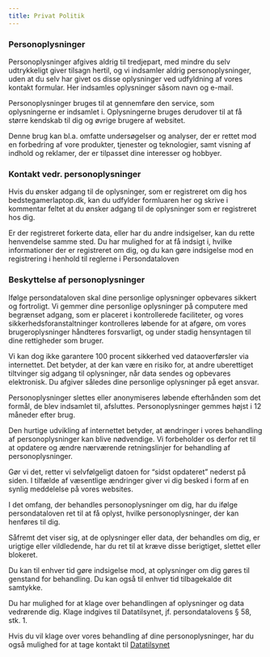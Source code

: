 ```yaml
---
title: Privat Politik
---
```


### Personoplysninger
Personoplysninger afgives aldrig til tredjepart, med mindre du selv udtrykkeligt giver tilsagn hertil, og vi indsamler aldrig personoplysninger, uden at du selv har givet os disse oplysninger ved udfyldning af vores kontakt formular. Her indsamles oplysninger såsom navn og e-mail.

Personoplysninger bruges til at gennemføre den service, som oplysningerne er indsamlet i. Oplysningerne bruges derudover til at få større kendskab til dig og øvrige brugere af websitet.

Denne brug kan bl.a. omfatte undersøgelser og analyser, der er rettet mod en forbedring af vore produkter, tjenester og teknologier, samt visning af indhold og reklamer, der er tilpasset dine interesser og hobbyer.

### Kontakt vedr. personoplysninger
Hvis du ønsker adgang til de oplysninger, som er registreret om dig hos bedstegamerlaptop.dk, kan du udfylder formluaren her og skrive i kommentar feltet at du ønsker adgang til de oplysninger som er registreret hos dig.

Er der registreret forkerte data, eller har du andre indsigelser, kan du rette henvendelse samme sted. Du har mulighed for at få indsigt i, hvilke informationer der er registreret om dig, og du kan gøre indsigelse mod en registrering i henhold til reglerne i Persondataloven

### Beskyttelse af personoplysninger
Ifølge persondataloven skal dine personlige oplysninger opbevares sikkert og fortroligt. Vi gemmer dine personlige oplysninger på computere med begrænset adgang, som er placeret i kontrollerede faciliteter, og vores sikkerhedsforanstaltninger kontrolleres løbende for at afgøre, om vores brugeroplysninger håndteres forsvarligt, og under stadig hensyntagen til dine rettigheder som bruger.

Vi kan dog ikke garantere 100 procent sikkerhed ved dataoverførsler via internettet. Det betyder, at der kan være en risiko for, at andre uberettiget tiltvinger sig adgang til oplysninger, når data sendes og opbevares elektronisk. Du afgiver således dine personlige oplysninger på eget ansvar.

Personoplysninger slettes eller anonymiseres løbende efterhånden som det formål, de blev indsamlet til, afsluttes. Personoplysninger gemmes højst i 12 måneder efter brug.

Den hurtige udvikling af internettet betyder, at ændringer i vores behandling af personoplysninger kan blive nødvendige. Vi forbeholder os derfor ret til at opdatere og ændre nærværende retningslinjer for behandling af personoplysninger.

Gør vi det, retter vi selvfølgeligt datoen for “sidst opdateret” nederst på siden. I tilfælde af væsentlige ændringer giver vi dig besked i form af en synlig meddelelse på vores websites.

I det omfang, der behandles personoplysninger om dig, har du ifølge persondataloven ret til at få oplyst, hvilke personoplysninger, der kan henføres til dig.

Såfremt det viser sig, at de oplysninger eller data, der behandles om dig, er urigtige eller vildledende, har du ret til at kræve disse berigtiget, slettet eller blokeret.

Du kan til enhver tid gøre indsigelse mod, at oplysninger om dig gøres til genstand for behandling. Du kan også til enhver tid tilbagekalde dit samtykke.

Du har mulighed for at klage over behandlingen af oplysninger og data vedrørende dig. Klage indgives til Datatilsynet, jf. persondatalovens § 58, stk. 1.

Hvis du vil klage over vores behandling af dine personoplysninger, har du også mulighed for at tage kontakt til <a href="http://www.datatilsynet.dk/" target="_blank">Datatilsynet</a>